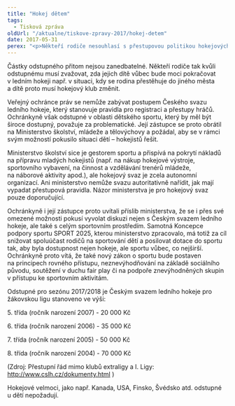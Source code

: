 ```yaml
---
title: "Hokej dětem"
tags:
  - Tisková zpráva
oldUrl: "/aktualne/tiskove-zpravy-2017/hokej-detem"
date: 2017-05-31
perex: "<p>Někteří rodiče nesouhlasí s přestupovou politikou hokejových klubů vůči dětským hráčům. Přestup do jiného klubu je totiž už od věku 10 let podmiňován odstupným. To většinou zaplatí rodiče formou daru či sponzoringu novému klubu, který za tyto peníze „vykoupí“ malého hokejistu z jeho mateřského klubu.</p>"
---
```


<!-- imported from the old website -->

<p>Částky odstupného přitom nejsou zanedbatelné. Někteří rodiče tak kvůli odstupnému musí zvažovat, zda jejich dítě vůbec bude moci pokračovat v ledním hokeji např. v situaci, kdy se rodina přestěhuje do jiného města a dítě proto musí hokejový klub změnit.</p> <p>Veřejný ochránce práv se nemůže zabývat postupem Českého svazu ledního hokeje, který stanovuje pravidla pro registraci a přestupy hráčů. Ochránkyně však odstupné v oblasti dětského sportu, který by měl být široce dostupný, považuje za problematické. Její zástupce se proto obrátil na Ministerstvo školství, mládeže a tělovýchovy a požádal, aby se v rámci svým možností pokusilo situaci dětí – hokejistů řešit.</p> <p>Ministerstvo školství sice je gestorem sportu a přispívá na pokrytí nákladů na přípravu mladých hokejistů (např. na nákup hokejové výstroje, sportovního vybavení, na činnost a vzdělávání trenérů mládeže, na náborové aktivity apod.), ale hokejový svaz je zcela autonomní organizací. Ani ministerstvo nemůže svazu autoritativně nařídit, jak mají vypadat přestupová pravidla. Názor ministerstva je pro hokejový svaz pouze doporučující.</p> <p>Ochránkyně i její zástupce proto uvítali příslib ministerstva, že se i přes své omezené možnosti pokusí vyvolat diskuzi nejen s Českým svazem ledního hokeje, ale také s celým sportovním prostředím. Samotná Koncepce podpory sportu SPORT 2025, kterou ministerstvo zpracovalo, má totiž za cíl snižovat spoluúčast rodičů na sportování dětí a posilovat dotace do sportu tak, aby byla dostupnost nejen hokeje, ale sportu vůbec, co nejširší. Ochránkyně proto vítá, že také nový zákon o sportu bude postaven na principech rovného přístupu, neznevýhodňování na základě sociálního původu, soutěžení v duchu fair play či na podpoře znevýhodněných skupin v přístupu ke sportovním aktivitám.</p> <p>Odstupné pro sezónu 2017/2018 je Českým svazem ledního hokeje pro žákovskou ligu stanoveno ve výši:</p> <p>5. třída (ročník narození 2007) - 20 000 Kč</p> <p>6. třída (ročník narození 2006) - 35 000 Kč</p> <p>7. třída (ročník narození 2005) - 50 000 Kč</p> <p>8. třída (ročník narození 2004) - 70 000 Kč</p> <p>(Zdroj: Přestupní řád mimo klubů extraligy a I. Ligy: <a title="Otevření do nového okna" href="http://www.cslh.cz/dokumenty.html" target="_blank">http://www.cslh.cz/dokumenty.html</a> <img alt="" src="https://www.ochrance.cz/typo3/ext/od_linkdesc/icons/external.gif" class="od_linkdesc_icon_external" />)</p><p> Hokejové velmoci, jako např. Kanada, USA, Finsko, Švédsko atd. odstupné u dětí nepožadují.</p>
